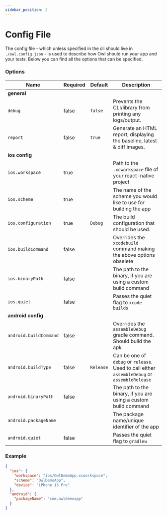 ```yaml
---
sidebar_position: 2
---
```


# Config File

The config file - which unless specified in the cli should live in `./owl.config.json` - is used to describe how Owl should run your app and your tests. Below you can find all the options that can be specified.

### Options

| Name                   | Required | Default   | Description                                                                                  |
| ---------------------- | -------- | --------- | -------------------------------------------------------------------------------------------- |
| **general**            |          |           |                                                                                              |
| `debug`                | false    | `false`   | Prevents the CLI/library from printing any logs/output.                                      |
| `report`               | false    | `true`    | Generate an HTML report, displaying the baseline, latest & diff images.                      |
| **ios config**         |          |           |                                                                                              |
| `ios.workspace`        | true     |           | Path to the `.xcworkspace` file of your react-native project                                 |
| `ios.scheme`           | true     |           | The name of the scheme you would like to use for building the app                            |
| `ios.configuration`    | true     | `Debug`   | The build configuration that should be used.                                                 |
| `ios.buildCommand`     | false    |           | Overrides the `xcodebuild` command making the above options obselete                         |
| `ios.binaryPath`       | false    |           | The path to the binary, if you are using a custom build command                              |
| `ios.quiet`            | false    |           | Passes the quiet flag to `xcode builds`                                                      |
| **android config**     |          |           |                                                                                              |
| `android.buildCommand` | false    |           | Overrides the `assembleDebug` gradle command. Should build the apk                           |
| `android.buildType`    | false    | `Release` | Can be one of `debug` or `release`. Used to call either `assembleDebug` or `assembleRelease` |
| `android.binaryPath`   | false    |           | The path to the binary, if you are using a custom build command                              |
| `android.packageName`  |          |           | The package name/unique identifier of the app                                                |
| `android.quiet`        | false    |           | Passes the quiet flag to `gradlew`                                                           |

### Example

```json title="owl.config.json"
{
  "ios": {
    "workspace": "ios/OwlDemoApp.xcworkspace",
    "scheme": "OwlDemoApp",
    "device": "iPhone 13 Pro"
  },
  "android": {
    "packageName": "com.owldemoapp"
  }
}
```
